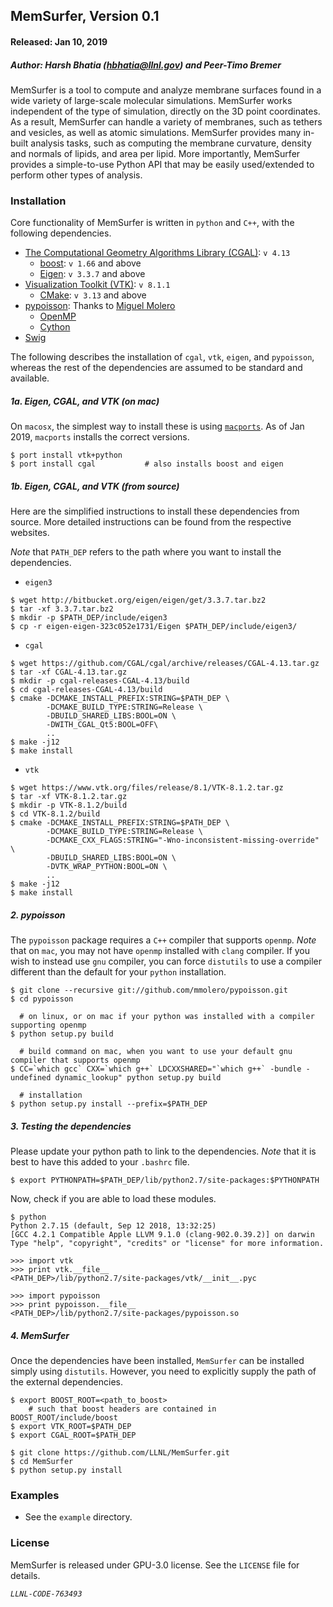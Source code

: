 ## MemSurfer, Version 0.1
#### Released: Jan 10, 2019

##### Author: Harsh Bhatia (hbhatia@llnl.gov) and Peer-Timo Bremer

MemSurfer is a tool to compute and analyze membrane surfaces found in a wide
variety of large-scale molecular simulations. MemSurfer works independent of the
type of simulation, directly on the 3D point coordinates. As a result, MemSurfer
can handle a variety of membranes, such as tethers and vesicles, as well as
atomic simulations. MemSurfer provides many in-built analysis
tasks, such as computing the membrane curvature, density and normals of lipids,
and area per lipid. More importantly, MemSurfer provides a simple-to-use
Python API that may be easily used/extended to perform other types of analysis.

### Installation

Core functionality of MemSurfer is written in `python` and `C++`, with the following
dependencies.
  - [The Computational Geometry Algorithms Library (CGAL)](https://www.cgal.org/ "CGAL"): `v 4.13`
    - [boost](https://www.boost.org/): `v 1.66` and above
    - [Eigen](http://eigen.tuxfamily.org/index.php): `v 3.3.7` and above
  - [Visualization Toolkit (VTK)](https://www.vtk.org/ "VTK"): `v 8.1.1`
    - [CMake](https://cmake.org/): `v 3.13` and above
  - [pypoisson](https://github.com/mmolero/pypoisson): Thanks to [Miguel Molero](https://github.com/mmolero/pypoisson)
    - [OpenMP](https://www.openmp.org/)
    - [Cython](https://cython.org/)
  - [Swig](http://www.swig.org/)

The following describes the installation of `cgal`, `vtk`, `eigen`, and `pypoisson`,
whereas the rest of the dependencies are assumed to be standard and available.

##### 1a. Eigen, CGAL, and VTK (on mac)
On `macosx`, the simplest way to install these is using [`macports`](macports.org). As of Jan 2019, `macports` installs the correct versions.
```
$ port install vtk+python
$ port install cgal           # also installs boost and eigen
```

##### 1b. Eigen, CGAL, and VTK (from source)
Here are the simplified instructions to install these dependencies from source.
More detailed instructions can be found from the respective websites.

*Note* that `PATH_DEP` refers to the path where you want to install the dependencies.

* `eigen3`
```
$ wget http://bitbucket.org/eigen/eigen/get/3.3.7.tar.bz2
$ tar -xf 3.3.7.tar.bz2
$ mkdir -p $PATH_DEP/include/eigen3
$ cp -r eigen-eigen-323c052e1731/Eigen $PATH_DEP/include/eigen3/
```

* `cgal`
```
$ wget https://github.com/CGAL/cgal/archive/releases/CGAL-4.13.tar.gz
$ tar -xf CGAL-4.13.tar.gz
$ mkdir -p cgal-releases-CGAL-4.13/build
$ cd cgal-releases-CGAL-4.13/build
$ cmake -DCMAKE_INSTALL_PREFIX:STRING=$PATH_DEP \
        -DCMAKE_BUILD_TYPE:STRING=Release \
        -DBUILD_SHARED_LIBS:BOOL=ON \
        -DWITH_CGAL_Qt5:BOOL=OFF\
        ..
$ make -j12
$ make install
```

* `vtk`
```
$ wget https://www.vtk.org/files/release/8.1/VTK-8.1.2.tar.gz
$ tar -xf VTK-8.1.2.tar.gz
$ mkdir -p VTK-8.1.2/build
$ cd VTK-8.1.2/build
$ cmake -DCMAKE_INSTALL_PREFIX:STRING=$PATH_DEP \
        -DCMAKE_BUILD_TYPE:STRING=Release \
        -DCMAKE_CXX_FLAGS:STRING="-Wno-inconsistent-missing-override"  \
        -DBUILD_SHARED_LIBS:BOOL=ON \
        -DVTK_WRAP_PYTHON:BOOL=ON \
        ..
$ make -j12
$ make install
```



##### 2. pypoisson
The `pypoisson` package requires a `C++` compiler that supports `openmp`.
*Note* that on `mac`, you may not have `openmp` installed with `clang` compiler. If you
wish to instead use `gnu` compiler, you can force `distutils` to use a compiler
different than the default for your `python` installation.

```
$ git clone --recursive git://github.com/mmolero/pypoisson.git
$ cd pypoisson

  # on linux, or on mac if your python was installed with a compiler supporting openmp
$ python setup.py build

  # build command on mac, when you want to use your default gnu compiler that supports openmp
$ CC=`which gcc` CXX=`which g++` LDCXXSHARED="`which g++` -bundle -undefined dynamic_lookup" python setup.py build

  # installation
$ python setup.py install --prefix=$PATH_DEP
```

##### 3. Testing the dependencies

Please update your python path to link to the dependencies. *Note* that it is
best to have this added to your `.bashrc` file.
```
$ export PYTHONPATH=$PATH_DEP/lib/python2.7/site-packages:$PYTHONPATH
```
Now, check if you are able to load these modules.
```
$ python
Python 2.7.15 (default, Sep 12 2018, 13:32:25)
[GCC 4.2.1 Compatible Apple LLVM 9.1.0 (clang-902.0.39.2)] on darwin
Type "help", "copyright", "credits" or "license" for more information.

>>> import vtk
>>> print vtk.__file__
<PATH_DEP>/lib/python2.7/site-packages/vtk/__init__.pyc

>>> import pypoisson
>>> print pypoisson.__file__
<PATH_DEP>/lib/python2.7/site-packages/pypoisson.so
```

##### 4. MemSurfer

Once the dependencies have been installed, `MemSurfer` can be installed simply
using `distutils`. However, you need to explicitly supply the path of the external
dependencies.
```
$ export BOOST_ROOT=<path_to_boost>
    # such that boost headers are contained in BOOST_ROOT/include/boost
$ export VTK_ROOT=$PATH_DEP
$ export CGAL_ROOT=$PATH_DEP

$ git clone https://github.com/LLNL/MemSurfer.git
$ cd MemSurfer
$ python setup.py install
```

### Examples

* See the `example` directory.

### License

MemSurfer is released under GPU-3.0 license. See the `LICENSE` file for details.

*`LLNL-CODE-763493`*
